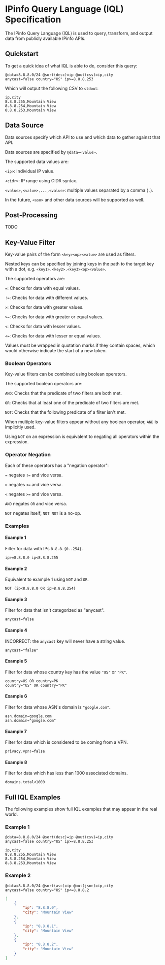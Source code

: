 # IPinfo Query Language (IQL) Specification

The IPinfo Query Language (IQL) is used to query, transform, and output data
from publicly available IPinfo APIs.

## Quickstart

To get a quick idea of what IQL is able to do, consider this query:

```
@data=8.8.8.0/24 @sort(desc)=ip @out(csv)=ip,city
anycast=false country="US" ip>=8.8.8.253
```

Which will output the following CSV to `stdout`:

```csv
ip,city
8.8.8.255,Mountain View
8.8.8.254,Mountain View
8.8.8.253,Mountain View
```

## Data Source

Data sources specify which API to use and which data to gather against that
API.

Data sources are specified by `@data=<value>`.

The supported data values are:

`<ip>`: Individual IP value.

`<cidr>`: IP range using CIDR syntax.

`<value>,<value>,...,<value>`: multiple values separated by a comma (`,`).

In the future, `<asn>` and other data sources will be supported as well.

## Post-Processing

TODO

## Key-Value Filter

Key-value pairs of the form `<key><op><value>` are used as filters.

Nested keys can be specified by joining keys in the path to the target key with
a dot, e.g. `<key1>.<key2>.<key3><op><value>`.

The supported operators are:

`=`: Checks for data with equal values.

`!=`: Checks for data with different values.

`>`: Checks for data with greater values.

`>=`: Checks for data with greater or equal values.

`<`: Checks for data with lesser values.

`<=`: Checks for data with lesser or equal values.

Values must be wrapped in quotation marks if they contain spaces, which would
otherwise indicate the start of a new token.

### Boolean Operators

Key-value filters can be combined using boolean operators.

The supported boolean operators are:

`AND`: Checks that the predicate of two filters are both met.

`OR`: Checks that at least one of the predicate of two filters are met.

`NOT`: Checks that the following predicate of a filter isn't met.

When multiple key-value filters appear without any boolean operator, `AND` is
implicitly used.

Using `NOT` on an expression is equivalent to negating all operators within the
expression.

### Operator Negation

Each of these operators has a "negation operator":

`=` negates `!=` and vice versa.

`>` negates `<=` and vice versa.

`<` negates `>=` and vice versa.

`AND` negates `OR` and vice versa.

`NOT` negates itself; `NOT NOT` is a no-op.

### Examples

#### Example 1

Filter for data with IPs `8.8.8.{0..254}`.

```
ip>=8.8.8.0 ip<8.8.8.255
```

#### Example 2

Equivalent to example 1 using `NOT` and `OR`.

```
NOT (ip<8.8.8.0 OR ip>8.8.8.254)
```

#### Example 3

Filter for data that isn't categorized as "anycast".

```
anycast=false
```

#### Example 4

INCORRECT: the `anycast` key will never have a string value.

```
anycast="false"
```

#### Example 5

Filter for data whose country key has the value `"US"` or `"PK"`.

```
country=US OR country=PK
country="US" OR country="PK"
```

#### Example 6

Filter for data whose ASN's domain is `"google.com"`.

```
asn.domain=google.com
asn.domain="google.com"
```

#### Example 7

Filter for data which is considered to be coming from a VPN.

```
privacy.vpn!=false
```

#### Example 8

Filter for data which has less than 1000 associated domains.

```
domains.total<1000
```

## Full IQL Examples

The following examples show full IQL examples that may appear in the real
world.

### Example 1

```
@data=8.8.8.0/24 @sort(desc)=ip @out(csv)=ip,city
anycast=false country="US" ip>=8.8.8.253
```

```csv
ip,city
8.8.8.255,Mountain View
8.8.8.254,Mountain View
8.8.8.253,Mountain View
```

### Example 2

```
@data=8.8.8.0/24 @sort(asc)=ip @out(json)=ip,city
anycast=false country="US" ip<=8.8.8.2
```

```json
[
    {
        "ip": "8.8.8.0",
        "city": "Mountain View"
    },
    {
        "ip": "8.8.8.1",
        "city": "Mountain View"
    },
    {
        "ip": "8.8.8.2",
        "city": "Mountain View"
    }
]
```
